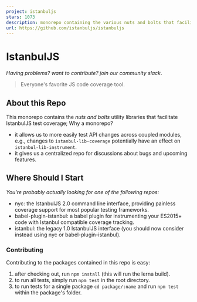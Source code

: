 ```yaml
---
project: istanbuljs
stars: 1073
description: monorepo containing the various nuts and bolts that facilitate istanbul.js test instrumentation
url: https://github.com/istanbuljs/istanbuljs
---
```


IstanbulJS
==========

_Having problems? want to contribute? join our community slack_.

> Everyone's favorite JS code coverage tool.

About this Repo
---------------

This monorepo contains the _nuts and bolts_ utility libraries that facilitate IstanbulJS test coverage; Why a monorepo?

-   it allows us to more easily test API changes across coupled modules, e.g., changes to `istanbul-lib-coverage` potentially have an effect on `istanbul-lib-instrument`.
-   it gives us a centralized repo for discussions about bugs and upcoming features.

Where Should I Start
--------------------

_You're probably actually looking for one of the following repos:_

-   nyc: the IstanbulJS 2.0 command line interface, providing painless coverage support for most popular testing frameworks.
-   babel-plugin-istanbul: a babel plugin for instrumenting your ES2015+ code with Istanbul compatible coverage tracking.
-   istanbul: the legacy 1.0 IstanbulJS interface (you should now consider instead using nyc or babel-plugin-istanbul).

### Contributing

Contributing to the packages contained in this repo is easy:

1.  after checking out, run `npm install` (this will run the lerna build).
2.  to run all tests, simply run `npm test` in the root directory.
3.  to run tests for a single package `cd package/:name` and run `npm test` within the package's folder.
